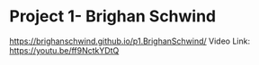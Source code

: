 # Project 1- Brighan Schwind
 https://brighanschwind.github.io/p1.BrighanSchwind/
Video Link: https://youtu.be/ff9NctkYDtQ
